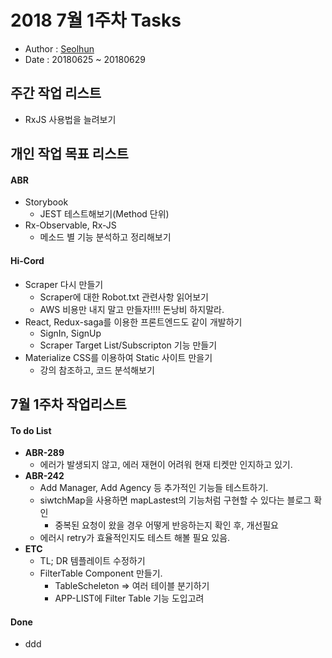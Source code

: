 # 2018 7월 1주차 Tasks
- Author : [Seolhun](https://github.com/Seolhun)
- Date : 20180625 ~ 20180629

## 주간 작업 리스트	
- RxJS 사용법을 늘려보기

## 개인 작업 목표 리스트
#### ABR
- Storybook 
	- JEST 테스트해보기(Method 단위)
- Rx-Observable, Rx-JS
	- 메소드 별 기능 분석하고 정리해보기

#### Hi-Cord
- Scraper 다시 만들기
	- Scraper에 대한 Robot.txt 관련사항 읽어보기
	- AWS 비용만 내지 말고 만들자!!!! 돈낭비 하지말라.
- React, Redux-saga를 이용한 프론트엔드도 같이 개발하기
	- SignIn, SignUp
	- Scraper Target List/Subscripton 기능 만들기
- Materialize CSS를 이용하여 Static 사이트 만을기
	- 강의 참조하고, 코드 분석해보기

## 7월 1주차 작업리스트
#### To do List
- **ABR-289**
	- 에러가 발생되지 않고, 에러 재현이 어려워 현재 티켓만 인지하고 있기.
- **ABR-242**
	- Add Manager, Add Agency 등 추가적인 기능들 테스트하기.
	- siwtchMap을 사용하면 mapLastest의 기능처럼 구현할 수 있다는 블로그 확인
		- 중복된 요청이 왔을 경우 어떻게 반응하는지 확인 후, 개선필요
	- 에러시 retry가 효율적인지도 테스트 해볼 필요 있음.
- **ETC**
	- TL; DR 템플레이트 수정하기
	- FilterTable Component 만들기.
		- TableScheleton => 여러 테이블 분기하기
		- APP-LIST에 Filter Table 기능 도입고려

#### Done
- ddd







